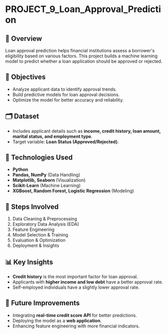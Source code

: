 # PROJECT_9_Loan_Approval_Prediction    
        
## 📌 Overview   
Loan approval prediction helps financial institutions assess a borrower's eligibility based on various factors. This project builds a machine learning model to predict whether a loan application should be approved or rejected.

## 🎯 Objectives
- Analyze applicant data to identify approval trends.
- Build predictive models for loan approval decisions.
- Optimize the model for better accuracy and reliability.

## 🗂️ Dataset
- Includes applicant details such as **income, credit history, loan amount, marital status, and employment type**.
- Target variable: **Loan Status (Approved/Rejected)**.

## 🔧 Technologies Used
- **Python**
- **Pandas, NumPy** (Data Handling)
- **Matplotlib, Seaborn** (Visualization)
- **Scikit-Learn** (Machine Learning) 
- **XGBoost, Random Forest, Logistic Regression** (Modeling)

## 🚀 Steps Involved
1. Data Cleaning & Preprocessing  
2. Exploratory Data Analysis (EDA)  
3. Feature Engineering  
4. Model Selection & Training  
5. Evaluation & Optimization  
6. Deployment & Insights  

## 📊 Key Insights
- **Credit history** is the most important factor for loan approval.
- Applicants with **higher income and low debt** have a better approval rate.
- Self-employed individuals have a slightly lower approval rate.


## 📌 Future Improvements
- Integrating **real-time credit score API** for better predictions.
- Deploying the model as a **web application**.
- Enhancing feature engineering with more financial indicators.

